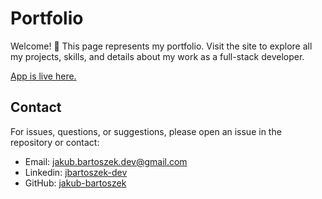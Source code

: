 # Portfolio

Welcome! 👋 This page represents my portfolio.
Visit the site to explore all my projects, skills, and details about my work as a full-stack developer.

[App is live here.](https://jakub-bartoszek.github.io/portfolio)

## Contact

For issues, questions, or suggestions, please open an issue in the repository or contact:

- Email: jakub.bartoszek.dev@gmail.com
- Linkedin: [jbartoszek-dev](https://www.linkedin.com/in/jbartoszek-dev)
- GitHub: [jakub-bartoszek](https://github.com/jakub-bartoszek)
